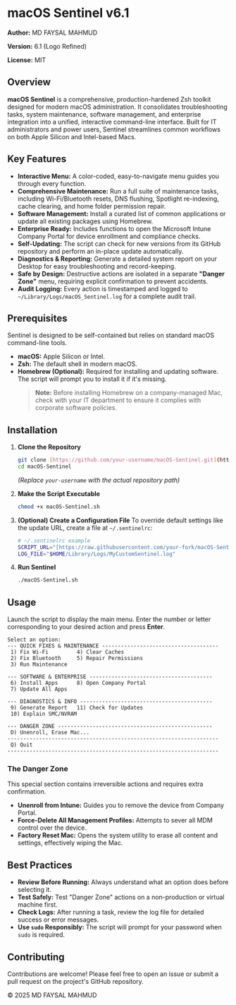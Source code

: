 # macOS Sentinel v6.1

**Author:** MD FAYSAL MAHMUD

**Version:** 6.1 (Logo Refined)

**License:** MIT

## Overview

**macOS Sentinel** is a comprehensive, production-hardened Zsh toolkit designed for modern macOS administration. It consolidates troubleshooting tasks, system maintenance, software management, and enterprise integration into a unified, interactive command-line interface. Built for IT administrators and power users, Sentinel streamlines common workflows on both Apple Silicon and Intel-based Macs.

## Key Features

* **Interactive Menu:** A color-coded, easy-to-navigate menu guides you through every function.
* **Comprehensive Maintenance:** Run a full suite of maintenance tasks, including Wi-Fi/Bluetooth resets, DNS flushing, Spotlight re-indexing, cache clearing, and home folder permission repair.
* **Software Management:** Install a curated list of common applications or update all existing packages using Homebrew.
* **Enterprise Ready:** Includes functions to open the Microsoft Intune Company Portal for device enrollment and compliance checks.
* **Self-Updating:** The script can check for new versions from its GitHub repository and perform an in-place update automatically.
* **Diagnostics & Reporting:** Generate a detailed system report on your Desktop for easy troubleshooting and record-keeping.
* **Safe by Design:** Destructive actions are isolated in a separate **"Danger Zone"** menu, requiring explicit confirmation to prevent accidents.
* **Audit Logging:** Every action is timestamped and logged to `~/Library/Logs/macOS_Sentinel.log` for a complete audit trail.

## Prerequisites

Sentinel is designed to be self-contained but relies on standard macOS command-line tools.

* **macOS:** Apple Silicon or Intel.
* **Zsh:** The default shell in modern macOS.
* **Homebrew (Optional):** Required for installing and updating software. The script will prompt you to install it if it's missing.
    > **Note:** Before installing Homebrew on a company-managed Mac, check with your IT department to ensure it complies with corporate software policies.

## Installation

1.  **Clone the Repository**
    ```bash
    git clone [https://github.com/your-username/macOS-Sentinel.git](https://github.com/your-username/macOS-Sentinel.git)
    cd macOS-Sentinel
    ```
    *(Replace `your-username` with the actual repository path)*

2.  **Make the Script Executable**
    ```bash
    chmod +x macOS-Sentinel.sh
    ```

3.  **(Optional) Create a Configuration File**
    To override default settings like the update URL, create a file at `~/.sentinelrc`:
    ```bash
    # ~/.sentinelrc example
    SCRIPT_URL="[https://raw.githubusercontent.com/your-fork/macOS-Sentinel/main/macOS-Sentinel.sh](https://raw.githubusercontent.com/your-fork/macOS-Sentinel/main/macOS-Sentinel.sh)"
    LOG_FILE="$HOME/Library/Logs/MyCustomSentinel.log"
    ```

4.  **Run Sentinel**
    ```bash
    ./macOS-Sentinel.sh
    ```

## Usage

Launch the script to display the main menu. Enter the number or letter corresponding to your desired action and press **Enter**.

```
Select an option:
--- QUICK FIXES & MAINTENANCE -------------------------------------
 1) Fix Wi-Fi         4) Clear Caches
 2) Fix Bluetooth     5) Repair Permissions
 3) Run Maintenance

--- SOFTWARE & ENTERPRISE ---------------------------------------
 6) Install Apps      8) Open Company Portal
 7) Update All Apps

--- DIAGNOSTICS & INFO ------------------------------------------
 9) Generate Report   11) Check for Updates
 10) Explain SMC/NVRAM

--- DANGER ZONE -------------------------------------------------
 D) Unenroll, Erase Mac...
-------------------------------------------------------------------
 Q) Quit
-------------------------------------------------------------------
```

### The Danger Zone

This special section contains irreversible actions and requires extra confirmation.

* **Unenroll from Intune:** Guides you to remove the device from Company Portal.
* **Force-Delete All Management Profiles:** Attempts to sever all MDM control over the device.
* **Factory Reset Mac:** Opens the system utility to erase all content and settings, effectively wiping the Mac.

## Best Practices

* **Review Before Running:** Always understand what an option does before selecting it.
* **Test Safely:** Test "Danger Zone" actions on a non-production or virtual machine first.
* **Check Logs:** After running a task, review the log file for detailed success or error messages.
* **Use `sudo` Responsibly:** The script will prompt for your password when `sudo` is required.

## Contributing

Contributions are welcome! Please feel free to open an issue or submit a pull request on the project's GitHub repository.

© 2025 MD FAYSAL MAHMUD
